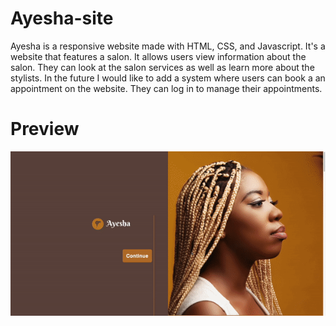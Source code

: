 # Ayesha-site
Ayesha is a responsive website made with HTML, CSS, and Javascript. It's a website that features a salon. It allows users view information about the salon. 
They can look at the salon services as well as learn more about the stylists. In the future I would like to add a system where users can book a an appointment on the website. They can log in to manage their appointments.
# Preview
<img src="ayesha-update.gif" alt="Ayesha-Salon">
